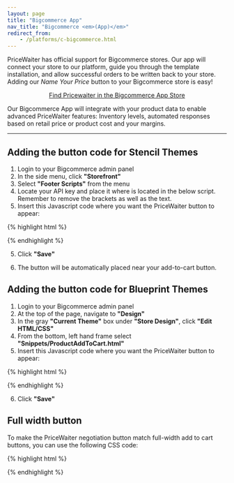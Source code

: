 ```yaml
---
layout: page
title: "Bigcommerce App"
nav_title: "Bigcommerce <em>(App)</em>"
redirect_from:
    - /platforms/c-bigcommerce.html
---
```


PriceWaiter has official support for Bigcommerce stores. Our app will connect your store to our platform, guide you through the template installation, and allow successful orders to be written back to your store. Adding our <em>Name Your Price</em> button to your Bigcommerce store is easy!

<center>
    <a class="btn btn-primary btn-outline btn-lg" href="https://www.bigcommerce.com/apps/name-your-price-pricewaiter/" target="_blank">Find Pricewaiter in the Bigcommerce App Store</a>
</center>

Our Bigcommerce App will integrate with your product data to enable advanced PriceWaiter features: Inventory levels, automated responses based on retail price or product cost and your margins.

* * *

## Adding the button code for Stencil Themes

1. Login to your Bigcommerce admin panel
2. In the side menu, click __"Storefront"__
3. Select __"Footer Scripts"__ from the menu
4. Locate your API key and place it where <your api key here> is located in the below script. Remember to remove the brackets as well as the text.
4. Insert this Javascript code where you want the PriceWaiter button to appear:

{% highlight html %}
<!-- Begin PriceWaiter Widget Button -->
<script src="https://widget.pricewaiter.com/script/<your api key here>.js" async></script>
<!-- End PriceWaiter Widget Button -->
{% endhighlight %}

<ol start="5">
    <li>Click <strong>"Save"</strong></li>
</ol>
<ol start="6">
    <li>The button will be automatically placed near your add-to-cart button.</li>
</ol>


## Adding the button code for Blueprint Themes

1. Login to your Bigcommerce admin panel
2. At the top of the page, navigate to __"Design"__
3. In the gray __"Current Theme"__ box under __"Store Design"__, click __"Edit HTML/CSS"__
4. From the bottom, left hand frame select __"Snippets/ProductAddToCart.html"__
5. Insert this Javascript code where you want the PriceWaiter button to appear:

{% highlight html %}
<!-- Begin PriceWaiter Widget Button -->
<div>
    <span id="pricewaiter"></span>
</div>
<script src="https://widget.pricewaiter.com/script/<your api key here>.js" async></script>
<!-- End PriceWaiter Widget Button -->
{% endhighlight %}

<ol start="6">
    <li>Click <strong>"Save"</strong></li>
</ol>


## Full width button

To make the PriceWaiter negotiation button match full-width add to cart buttons, you can use the following CSS code:

{% highlight html %}
<!-- Begin PriceWaiter Widget Button -->
<style>
.pricewaiter--wrap iframe {
  width: 100% !important;
}
</style>

<div class="pricewaiter--wrap">
    <span id="pricewaiter"></span>
</div>
<script src="https://widget.pricewaiter.com/script/<your api key here>.js" async></script>
<!-- End PriceWaiter Widget Button -->
{% endhighlight %}
